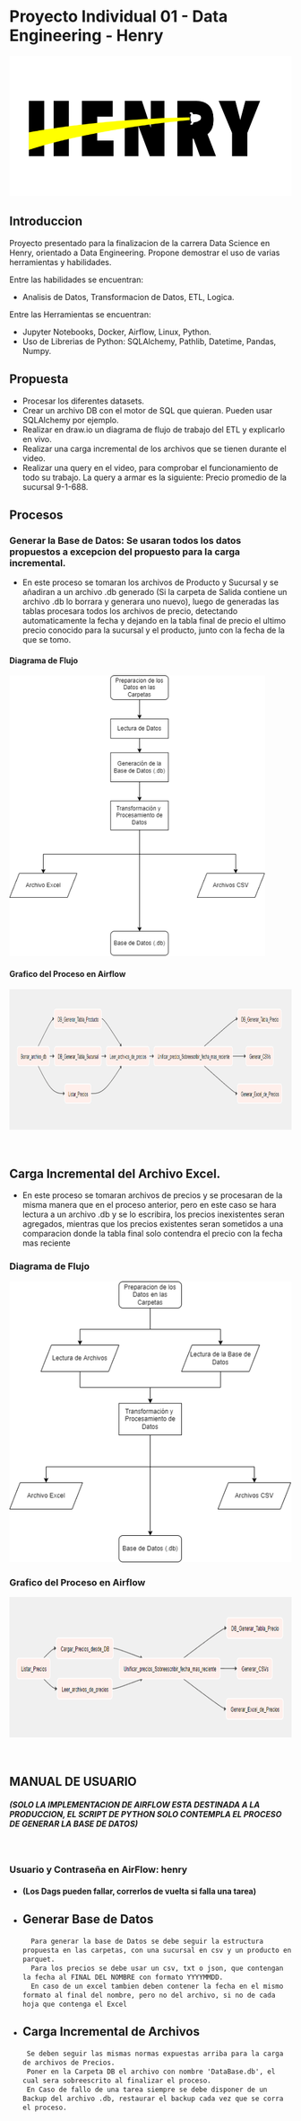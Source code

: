 # Proyecto Individual 01 - Data Engineering - Henry
<img src="_src\assets\LOGO-HENRY-04.png"  height="250">

## Introduccion

Proyecto presentado para la finalizacion de la carrera Data Science en Henry, orientado a Data Engineering.
Propone demostrar el uso de varias herramientas y habilidades.

Entre las habilidades se encuentran: 
*   Analisis de Datos, Transformacion de Datos, ETL, Logica.

Entre las Herramientas se encuentran: 
*    Jupyter Notebooks, Docker, Airflow, Linux, Python.
*    Uso de Librerias de Python: SQLAlchemy, Pathlib, Datetime, Pandas, Numpy.

## Propuesta
- Procesar los diferentes datasets. 
- Crear un archivo DB con el motor de SQL que quieran. Pueden usar SQLAlchemy por ejemplo.
- Realizar en draw.io un diagrama de flujo de trabajo del ETL y explicarlo en vivo.
- Realizar una carga incremental de los archivos que se tienen durante el video.
- Realizar una query en el video, para comprobar el funcionamiento de todo su trabajo. La query a armar es la siguiente: Precio promedio de la sucursal 9-1-688.

## Procesos

### Generar la Base de Datos: Se usaran todos los datos propuestos a excepcion del propuesto para la carga incremental.

*    En este proceso se tomaran los archivos de Producto y Sucursal y se añadiran a un archivo .db generado 
    (Si la carpeta de Salida contiene un archivo .db lo borrara y generara uno nuevo), luego de generadas las tablas procesara todos los archivos de precio, detectando automaticamente la fecha y dejando en la tabla final de precio el ultimo precio conocido para la sucursal y el producto, junto con la fecha de la que se tomo.

#### Diagrama de Flujo
<img src="_src\assets\Base_de_datos.png"  height="500">

#### Grafico del Proceso en Airflow
<img src="_src\assets\Airflow_Generar_DB.png"  height="250">

<br/>
<br/>
<br/>

## Carga Incremental del Archivo Excel.

*    En este proceso se tomaran archivos de precios y se procesaran de la misma manera que en el proceso anterior, pero en este caso se hara lectura a un
    archivo .db y se lo escribira, los precios inexistentes seran agregados, mientras que los precios existentes seran sometidos a una comparacion donde la tabla final solo contendra el precio con la fecha mas reciente

### Diagrama de Flujo
<img src="_src\assets\Carga_Incremental.png"  height="500">

### Grafico del Proceso en Airflow
<img src="_src\assets\Airflow_Carga_Incremental.png"  height="250">

<br/>
<br/>
<br/>

## MANUAL DE USUARIO
##### (SOLO LA IMPLEMENTACION DE AIRFLOW ESTA DESTINADA A LA PRODUCCION, EL SCRIPT DE PYTHON SOLO CONTEMPLA EL PROCESO DE GENERAR LA BASE DE DATOS)
<br/>

### Usuario y Contraseña en AirFlow: henry
- #### (Los Dags pueden fallar, correrlos de vuelta si falla una tarea)
- ## Generar Base de Datos
        Para generar la base de Datos se debe seguir la estructura propuesta en las carpetas, con una sucursal en csv y un producto en parquet.
        Para los precios se debe usar un csv, txt o json, que contengan la fecha al FINAL DEL NOMBRE con formato YYYYMMDD.
        En caso de un excel tambien deben contener la fecha en el mismo formato al final del nombre, pero no del archivo, si no de cada hoja que contenga el Excel

- ## Carga Incremental de Archivos
       Se deben seguir las mismas normas expuestas arriba para la carga de archivos de Precios.
       Poner en la Carpeta DB el archivo con nombre 'DataBase.db', el cual sera sobreescrito al finalizar el proceso.
       En Caso de fallo de una tarea siempre se debe disponer de un Backup del archivo .db, restaurar el backup cada vez que se corra el proceso.
